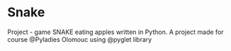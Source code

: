 # Snake
Project - game SNAKE eating apples written in Python.
A project made for course @Pyladies Olomouc using @pyglet library
